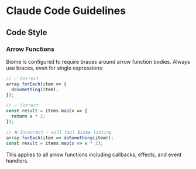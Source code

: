 # Claude Code Guidelines

## Code Style

### Arrow Functions
Biome is configured to require braces around arrow function bodies. Always use braces, even for single expressions:

```typescript
// ✅ Correct
array.forEach(item => {
  doSomething(item);
});

// ✅ Correct
const result = items.map(x => {
  return x * 2;
});

// ❌ Incorrect - will fail Biome linting
array.forEach(item => doSomething(item));
const result = items.map(x => x * 2);
```

This applies to all arrow functions including callbacks, effects, and event handlers.